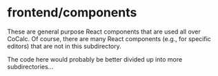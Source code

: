 # frontend/components

These are general purpose React components that are used all over CoCalc. Of
course, there are many React components (e.g., for specific editors) that
are not in this subdirectory.

The code here would probably be better divided up into more subdirectories...